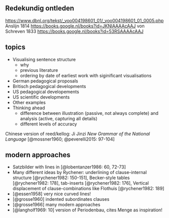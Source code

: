 ## Redekundig ontleden

https://www.dbnl.org/tekst/_voo004198601_01/_voo004198601_01_0005.php
Anslijn 1814 https://books.google.nl/books?id=JKNlAAAAcAAJ
von Schreven 1833 https://books.google.nl/books?id=53RSAAAAcAAJ

## topics

- Visualising sentence structure
  - why
  - previous literature
  - ordering by date of earliest work with siginificant visualisations
- German pedagogical proposals
- Britisch pedagogical developments
- US pedagogical developements
- US scientific developments
- Other examples
- Thinking ahead
  - difference between illustration (passive, not always complete) and analysis (active, capturing all details)
  - different levels of accuracy

Chinese version of reed/kellog: Ji Jinzi *New Grammar of the National Language* [@mossner1960; @peverelli2015: 97-104]

## modern approaches

- Satzbilder with lines in [@lobentanzer1986: 60, 72-73]
- Many different ideas by Rychener: underlining of clause-internal structure [@rychener1982: 150-151], Becker-style tables [@rychener1982: 178], tab-inserts [@rychener1982: 176], Vertical displacement of clause-combinations like Flothuis [@rychener1982: 189]
- [@essen1958] very nice curved lines!
- [@grosse1960] indented subordinates clauses
- [@grosse1966] many modern approaches
- [@langholf1969: 10] version of Periodenbau, cites Menge as inspiration!

